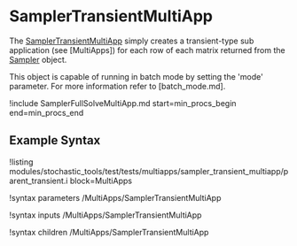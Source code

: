 # SamplerTransientMultiApp

The [SamplerTransientMultiApp](#) simply creates a transient-type sub application (see [MultiApps]) for each row of
each matrix returned from the [Sampler](stochastic_tools/index.md#samplers) object.

This object is capable of running in batch mode by setting the 'mode' parameter. For more
information refer to [batch_mode.md].

!include SamplerFullSolveMultiApp.md start=min_procs_begin end=min_procs_end

## Example Syntax

!listing modules/stochastic_tools/test/tests/multiapps/sampler_transient_multiapp/parent_transient.i block=MultiApps

!syntax parameters /MultiApps/SamplerTransientMultiApp

!syntax inputs /MultiApps/SamplerTransientMultiApp

!syntax children /MultiApps/SamplerTransientMultiApp
